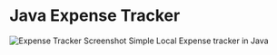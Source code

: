 # Java Expense Tracker
![Expense Tracker Screenshot](src/resources/icons/app_icon.png)
Simple Local Expense tracker in Java
